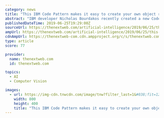 ```yaml
---
category: news
title: "This IBM Code Pattern makes it easy to create your own object recognition AI"
abstract: "IBM developer Nicholas Bourdakos recently created a new Code Pattern that lets just about anyone develop and train an AI model to recognize objects using computer vision. Bourdakos’ Code Pattern, called “Create a real-time object detection app using ..."
publishedDateTime: 2019-06-25T19:29:00Z
sourceUrl: https://thenextweb.com/artificial-intelligence/2019/06/25/this-ibm-code-pattern-makes-it-easy-to-create-your-own-object-recognition-ai/
ampUrl: https://thenextweb.com/artificial-intelligence/2019/06/25/this-ibm-code-pattern-makes-it-easy-to-create-your-own-object-recognition-ai/amp/
cdnAmpUrl: https://thenextweb-com.cdn.ampproject.org/c/s/thenextweb.com/artificial-intelligence/2019/06/25/this-ibm-code-pattern-makes-it-easy-to-create-your-own-object-recognition-ai/amp/
type: article
score: 77

provider:
  name: thenextweb.com
  id: thenextweb.com

topics:
  - AI
  - Computer Vision

images:
  - url: https://img-cdn.tnwcdn.com/image/tnw?filter_last=1&#038;fit=1280%2C640&#038;url=https%3A%2F%2Fcdn0.tnwcdn.com%2Fwp-content%2Fblogs.dir%2F1%2Ffiles%2F2019%2F06%2Fibmcloudannotations.jpg&#038;signature=bb13418c2af599972add0753328a21ad
    width: 800
    height: 400
    title: "This IBM Code Pattern makes it easy to create your own object recognition AI"
---
```


